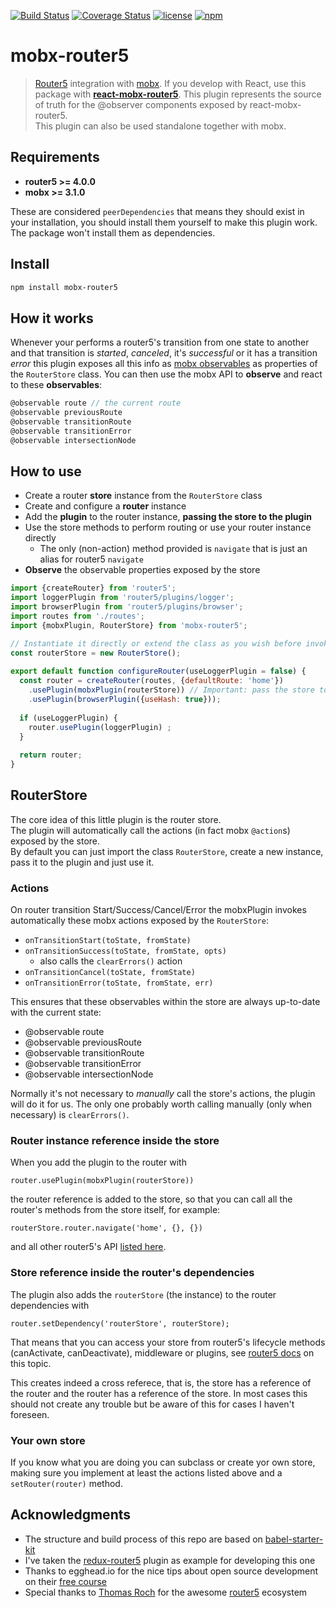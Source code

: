[![Build Status](https://travis-ci.org/LeonardoGentile/mobx-router5.svg?branch=master)](https://travis-ci.org/LeonardoGentile/mobx-router5)
[![Coverage Status](https://coveralls.io/repos/github/LeonardoGentile/mobx-router5/badge.svg?branch=master)](https://coveralls.io/github/LeonardoGentile/mobx-router5?branch=master)
[![license](https://img.shields.io/github/license/LeonardoGentile/mobx-router5.svg)](https://github.com/LeonardoGentile/mobx-router5/blob/master/LICENSE.txt)
[![npm](https://img.shields.io/npm/v/mobx-router5.svg)](https://www.npmjs.com/package/mobx-router5)


# mobx-router5

> [Router5](http://router5.github.io/) integration with [mobx](https://mobx.js.org/). If you develop with React, use this package with __[react-mobx-router5](https://github.com/LeonardoGentile/react-mobx-router5)__. This plugin represents the source of truth for the @observer components exposed by react-mobx-router5.  
This plugin can also be used standalone together with mobx. 

## Requirements

- __router5 >= 4.0.0__
- __mobx >= 3.1.0__
 
These are considered `peerDependencies` that means they should exist in your installation, you should install them yourself to make this plugin work. The package won't install them as dependencies. 

## Install

```bash
npm install mobx-router5
```


## How it works
Whenever your performs a router5's transition from one state to another and that transition is *started*, *canceled*, it's *successful* or it has a transition *error* this plugin exposes all this info as [mobx observables](https://mobx.js.org/refguide/observable.html) as properties of the `RouterStore` class. You can then use the mobx API to **observe** and react to these **observables**:

```javascript
@observable route // the current route
@observable previousRoute
@observable transitionRoute
@observable transitionError
@observable intersectionNode

```


## How to use

- Create a router **store** instance from the `RouterStore` class 
- Create and configure a **router** instance
- Add the **plugin** to the router instance, **passing the store to the plugin**
- Use the store methods to perform routing or use your router instance directly
  - The only (non-action) method provided is `navigate` that is just an alias for router5 `navigate`
- **Observe** the observable properties exposed by the store 

```javascript
import {createRouter} from 'router5';
import loggerPlugin from 'router5/plugins/logger'; 
import browserPlugin from 'router5/plugins/browser';
import routes from './routes';
import {mobxPlugin, RouterStore} from 'mobx-router5';

// Instantiate it directly or extend the class as you wish before invoking new
const routerStore = new RouterStore();
  
export default function configureRouter(useLoggerPlugin = false) {
  const router = createRouter(routes, {defaultRoute: 'home'})
    .usePlugin(mobxPlugin(routerStore)) // Important: pass the store to the plugin!
    .usePlugin(browserPlugin({useHash: true}));
  
  if (useLoggerPlugin) {
    router.usePlugin(loggerPlugin) ;
  }
  
  return router;
}
```

## RouterStore

The core idea of this little plugin is the router store.    
The plugin will automatically call the actions (in fact mobx `@action`s) exposed by the store.  
By default you can just import the class `RouterStore`, create a new instance, pass it to the plugin and just use it.


### Actions
On router transition Start/Success/Cancel/Error the mobxPlugin invokes automatically these mobx actions exposed by the `RouterStore`:

- `onTransitionStart(toState, fromState)`
- `onTransitionSuccess(toState, fromState, opts)`
  - also calls the `clearErrors()` action 
- `onTransitionCancel(toState, fromState)` 
- `onTransitionError(toState, fromState, err)`

This ensures that these observables within the store are always up-to-date with the current state:

- @observable route 
- @observable previousRoute
- @observable transitionRoute
- @observable transitionError
- @observable intersectionNode

Normally it's not necessary to *manually* call the store's actions, the plugin will do it for us. The only one probably worth calling manually (only when necessary) is `clearErrors()`.

### Router instance reference inside the store

When you add the plugin to the router with 

```
router.usePlugin(mobxPlugin(routerStore))
``` 

the router reference is added to the store, so that you can call all the router's methods from the store itself, for example:   

```
routerStore.router.navigate('home', {}, {})
``` 
and all other router5's API [listed here](http://router5.github.io/docs/api-reference.html).

### Store reference inside the router's dependencies
The plugin also adds the `routerStore` (the instance) to the router dependencies with 

```
router.setDependency('routerStore', routerStore);
```   
That means that you can access your store from router5's lifecycle methods (canActivate, canDeactivate), middleware or plugins, see [router5 docs](http://router5.github.io/docs/injectables.html) on this topic.

This creates indeed a cross referece, that is, the store has a reference of the router and the router has a reference of the store. In most cases this should not create any trouble but be aware of this for cases I haven't foreseen.

### Your own store
If you know what you are doing you can subclass or create yor own store, making sure you implement at least the actions listed above and a `setRouter(router)` method.


## Acknowledgments

- The structure and build process of this repo are based on [babel-starter-kit](https://github.com/kriasoft/babel-starter-kit)   
- I've taken the [redux-router5](https://github.com/router5/redux-router5) plugin as example for developing this one
- Thanks to egghead.io for the nice tips about open source development on their [free course](https://egghead.io/courses/how-to-contribute-to-an-open-source-project-on-github) 
- Special thanks to [Thomas Roch](https://github.com/troch) for the awesome [router5](https://github.com/router5/router5) ecosystem
 

